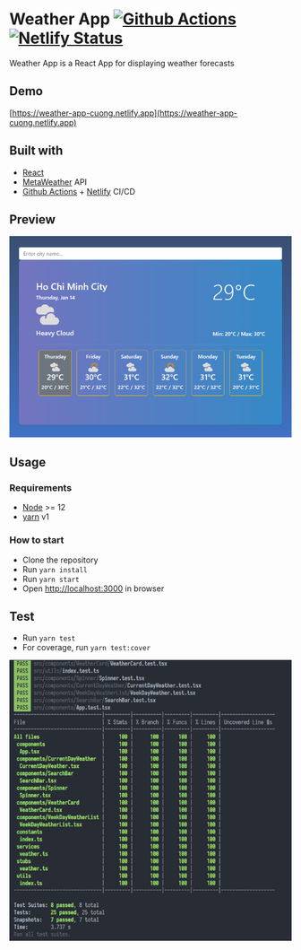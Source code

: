 # Weather App [![Github Actions](https://github.com/vuhuucuong/weather-app/workflows/Build/badge.svg)](https://github.com/features/actions) [![Netlify Status](https://api.netlify.com/api/v1/badges/9e84bb5b-63de-4412-95fb-5ccd20abe3d5/deploy-status)](https://app.netlify.com/sites/weather-app-cuong/deploys)

Weather App is a React App for displaying weather forecasts

## Demo

[https://weather-app-cuong.netlify.app](https://weather-app-cuong.netlify.app)

## Built with

- [React](https://reactjs.org/)
- [MetaWeather](https://www.metaweather.com) API
- [Github Actions](https://github.com/features/actions) + [Netlify](https://www.netlify.com/) CI/CD

## Preview

![test](docs/preview.png)

## Usage

### Requirements

- [Node](https://nodejs.org) >= 12
- [yarn](https://yarnpkg.com) v1

### How to start

- Clone the repository
- Run `yarn install`
- Run `yarn start`
- Open [http://localhost:3000](http://localhost:3000) in browser

## Test

- Run `yarn test`
- For coverage, run `yarn test:cover`

![test](docs/test.png)
